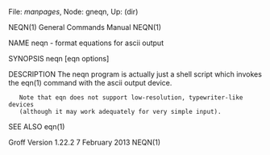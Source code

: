 File: *manpages*,  Node: gneqn,  Up: (dir)

NEQN(1)                     General Commands Manual                    NEQN(1)



NAME
       neqn - format equations for ascii output

SYNOPSIS
       neqn [eqn options]

DESCRIPTION
       The  neqn  program  is  actually  just a shell script which invokes the
       eqn(1) command with the ascii output device.

       Note that eqn does not support low-resolution, typewriter-like  devices
       (although it may work adequately for very simple input).

SEE ALSO
       eqn(1)



Groff Version 1.22.2            7 February 2013                        NEQN(1)

